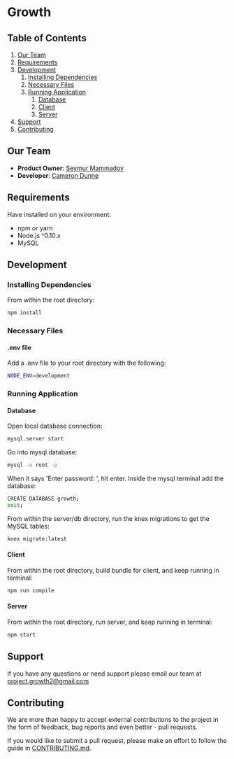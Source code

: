 # Growth

## Table of Contents

1. [Our Team](#our-team)
2. [Requirements](#requirements)
3. [Development](#development)
    1. [Installing Dependencies](#installing-dependencies)
    2. [Necessary Files](#necessary-files)
    3. [Running Application](#running-application)
        1. [Database](#database)
        2. [Client](#client)
        3. [Server](#server)
4. [Support](#support)
5. [Contributing](#contributing)

## Our Team
- __Product Owner__: [Seymur Mammadov](https://github.com/smammadov94)
- __Developer__: [Cameron Dunne](https://github.com/camdunne)

##  Requirements
Have installed on your environment:
- npm or yarn
- Node.js ^0.10.x
- MySQL

## Development
### Installing Dependencies
From within the root directory:
```sh
npm install
```
### Necessary Files
#### .env file
Add a .env file to your root directory with the following:
```sh
NODE_ENV=development
```

### Running Application
#### Database
Open local database connection:
```sh
mysql.server start
```
Go into mysql database:
```sh
mysql -u root -p
```
When it says 'Enter password: ', hit enter.
Inside the mysql terminal add the database:
```sh
CREATE DATABASE growth;
exit;
```
From within the server/db directory, run the knex migrations to get the MySQL tables:
```sh
knex migrate:latest
```
#### Client
From within the root directory, build bundle for client, and keep running in terminal:
```sh
npm run compile
```
#### Server
From within the root directory, run server, and keep running in terminal:
```sh
npm start
```

## Support
If you have any questions or need support please email our team at project.growth2@gmail.com

## Contributing
We are more than happy to accept external contributions to the project in the form of feedback, bug reports and even better - pull requests.

If you would like to submit a pull request, please make an effort to follow the guide in [CONTRIBUTING.md](https://github.com/project-growth/growth/blob/master/CONTRIBUTING.md).
